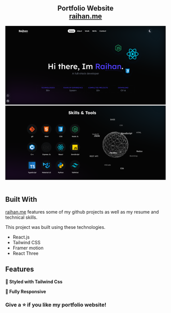 
<h2 align="center">
  Portfolio Website<br/>
  <a href="https://portfolio-asm-vthreejs.netlify.app/" target="_blank">raihan.me</a>
</h2>
<div align="center">
  <img alt="Demo" src="./images/header.png" />
  <img alt="Demo" src="./Images/skills.png" />
</div>

<br/>


## Built With

<a href="https://portfolio-asm-vthreejs.netlify.app/" target="_blank">raihan.me</a> features some of my github projects as well as my resume and technical skills.<br/>

This project was built using these technologies.

- React.js
- Tailwind CSS
- Framer motion
- React Three

## Features


**🎨 Styled with Tailwind Css**

**📱 Fully Responsive**


### Give a ⭐ if you like my portfolio website!
